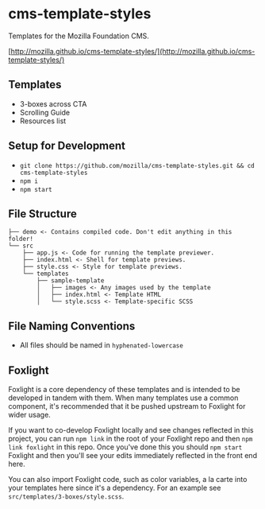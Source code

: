 # cms-template-styles

Templates for the Mozilla Foundation CMS.

[http://mozilla.github.io/cms-template-styles/](http://mozilla.github.io/cms-template-styles/)

## Templates

* 3-boxes across CTA
* Scrolling Guide
* Resources list

## Setup for Development

- `git clone https://github.com/mozilla/cms-template-styles.git && cd cms-template-styles`
- `npm i`
- `npm start`

## File Structure

```
├── demo <- Contains compiled code. Don't edit anything in this folder!
└── src
    ├── app.js <- Code for running the template previewer.
    ├── index.html <- Shell for template previews.
    ├── style.css <- Style for template previews.
    └── templates
        ├── sample-template
        │   ├── images <- Any images used by the template
        │   ├── index.html <- Template HTML
        │   └── style.scss <- Template-specific SCSS
```

## File Naming Conventions

- All files should be named in `hyphenated-lowercase`

## Foxlight

Foxlight is a core dependency of these templates and is intended to be developed in tandem with them. When many templates use a common component, it's recommended that it be pushed upstream to Foxlight for wider usage.

If you want to co-develop Foxlight locally and see changes reflected in this project, you can run `npm link` in the root of your Foxlight repo and then `npm link foxlight` in this repo. Once you've done this you should `npm start` Foxlight and then you'll see your edits immediately reflected in the front end here.

You can also import Foxlight code, such as color variables, a la carte into your templates here since it's a dependency. For an example see `src/templates/3-boxes/style.scss`.
